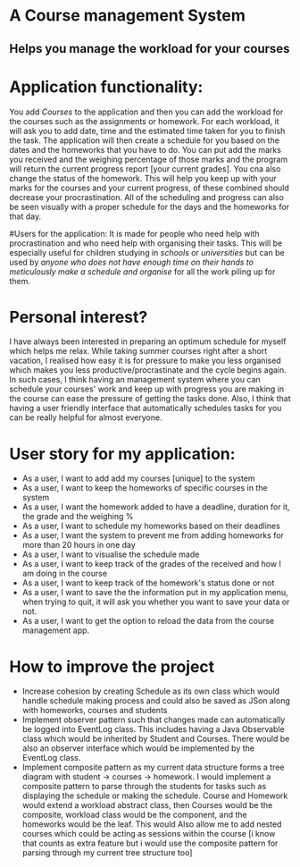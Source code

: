 # A Course management System

## Helps you manage the workload for your courses

# Application functionality:
You add *Courses* to the application and then you can add the workload for the courses such as the assignments or
homework. For each workload, it will ask you to add date, time and the estimated time taken for you to finish the task. The
application will then create a schedule for you based on the dates and the homeworks that you have to do. You can put add
the marks you received and the weighing percentage of those marks and the program will return the current progress report
[your current grades]. You cna also change the status of the homework. This will help you keep up with your marks for the
courses and your current progress, of these combined should decrease your procrastination. All of the scheduling and progress
can also be seen visually with a proper schedule for the days and the homeworks for that day.

#Users for the application:
It is made for people who need help with procrastination and who need help with organising their tasks.
This will be especially useful for children studying in *schools* or *universities* but can be used by *anyone who does not
have enough time on their hands to meticulously make a schedule and organise* for all the work piling up for them.

# Personal interest?
I have always been interested in preparing an optimum schedule for myself which helps me relax. While taking
summer courses right after a short vacation, I realised how easy it is for pressure to make you less organised which makes
you less productive/procrastinate and the cycle begins again. In such cases, I think having an management system where you
can schedule your courses' work and keep up with progress you are making in the course can ease the pressure of getting
the tasks done. Also, I think that having a user friendly interface that automatically schedules tasks for you can be
really helpful for almost everyone.

# User story for my application:
- As a user, I want to add add my courses [unique] to the system
- As a user, I want to keep the homeworks of specific courses in the system
- As a user, I want the homework added to have a deadline, duration for it, the grade and the weighing %
- As a user, I want to schedule my homeworks based on their deadlines
- As a user, I want the system to prevent me from adding homeworks for more than 20 hours in one day
- As a user, I want to visualise the schedule made
- As a user, I want to keep track of the grades of the received and how I am doing in the course
- As a user, I want to keep track of the homework's status done or not
- As a user, I want to save the the information put in my application menu, when trying to quit, it will ask you
    whether you want to save your data or not.
- As a user, I want to get the option to reload the data from the course management app.


# How to improve the project
- Increase cohesion by creating Schedule as its own class which would handle schedule making process and could also be saved as JSon along with homeworks, courses and students
- Implement observer pattern such that changes made can automatically be logged into EventLog class. This includes having a Java Observable class which would be inherited by Student and Courses.
There would be also an observer interface which would be implemented by the EventLog class.
- Implement composite pattern as my current data structure forms a tree diagram with student -> courses -> homework. I would implement a 
  composite pattern to parse through the students for tasks such as displaying the schedule or making the schedule. Course and Homework would extend
  a workload abstract class, then Courses would be the composite, workload class would be the component, and the homeworks would be the leaf. This would
  Also allow me to add nested courses which could be acting as sessions within the course 
  [i know that counts as extra feature but i would use the composite pattern for parsing through my current tree structure too]
